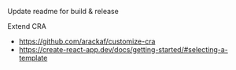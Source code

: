 Update readme for build & release

Extend CRA

- https://github.com/arackaf/customize-cra
- https://create-react-app.dev/docs/getting-started/#selecting-a-template
